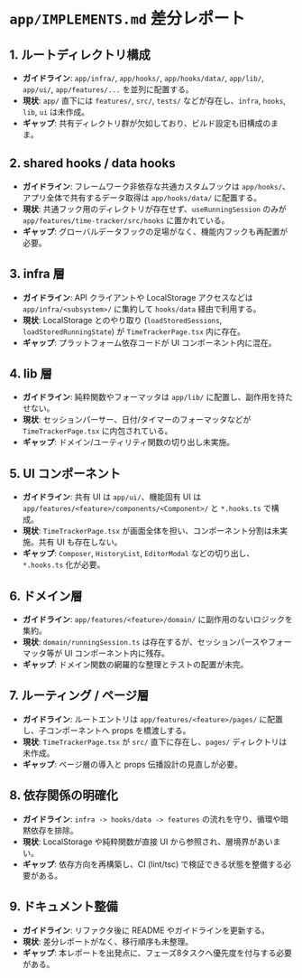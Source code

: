 # `app/IMPLEMENTS.md` 差分レポート

## 1. ルートディレクトリ構成
- **ガイドライン**: `app/infra/`, `app/hooks/`, `app/hooks/data/`, `app/lib/`, `app/ui/`, `app/features/...` を並列に配置する。
- **現状**: `app/` 直下には `features/`, `src/`, `tests/` などが存在し、`infra`, `hooks`, `lib`, `ui` は未作成。
- **ギャップ**: 共有ディレクトリ群が欠如しており、ビルド設定も旧構成のまま。

## 2. shared hooks / data hooks
- **ガイドライン**: フレームワーク非依存な共通カスタムフックは `app/hooks/`、アプリ全体で共有するデータ取得は `app/hooks/data/` に配置する。
- **現状**: 共通フック用のディレクトリが存在せず、`useRunningSession` のみが `app/features/time-tracker/src/hooks` に置かれている。
- **ギャップ**: グローバルデータフックの足場がなく、機能内フックも再配置が必要。

## 3. infra 層
- **ガイドライン**: API クライアントや LocalStorage アクセスなどは `app/infra/<subsystem>/` に集約して `hooks/data` 経由で利用する。
- **現状**: LocalStorage とのやり取り (`loadStoredSessions`, `loadStoredRunningState`) が `TimeTrackerPage.tsx` 内に存在。
- **ギャップ**: プラットフォーム依存コードが UI コンポーネント内に混在。

## 4. lib 層
- **ガイドライン**: 純粋関数やフォーマッタは `app/lib/` に配置し、副作用を持たせない。
- **現状**: セッションパーサー、日付/タイマーのフォーマッタなどが `TimeTrackerPage.tsx` に内包されている。
- **ギャップ**: ドメイン/ユーティリティ関数の切り出し未実施。

## 5. UI コンポーネント
- **ガイドライン**: 共有 UI は `app/ui/`、機能固有 UI は `app/features/<feature>/components/<Component>/` と `*.hooks.ts` で構成。
- **現状**: `TimeTrackerPage.tsx` が画面全体を担い、コンポーネント分割は未実施。共有 UI も存在しない。
- **ギャップ**: `Composer`, `HistoryList`, `EditorModal` などの切り出し、`*.hooks.ts` 化が必要。

## 6. ドメイン層
- **ガイドライン**: `app/features/<feature>/domain/` に副作用のないロジックを集約。
- **現状**: `domain/runningSession.ts` は存在するが、セッションパースやフォーマッタ等が UI コンポーネント内に残存。
- **ギャップ**: ドメイン関数の網羅的な整理とテストの配置が未完。

## 7. ルーティング / ページ層
- **ガイドライン**: ルートエントリは `app/features/<feature>/pages/` に配置し、子コンポーネントへ props を橋渡しする。
- **現状**: `TimeTrackerPage.tsx` が `src/` 直下に存在し、`pages/` ディレクトリは未作成。
- **ギャップ**: ページ層の導入と props 伝播設計の見直しが必要。

## 8. 依存関係の明確化
- **ガイドライン**: `infra -> hooks/data -> features` の流れを守り、循環や暗黙依存を排除。
- **現状**: LocalStorage や純粋関数が直接 UI から参照され、層境界があいまい。
- **ギャップ**: 依存方向を再構築し、CI (lint/tsc) で検証できる状態を整備する必要がある。

## 9. ドキュメント整備
- **ガイドライン**: リファクタ後に README やガイドラインを更新する。
- **現状**: 差分レポートがなく、移行順序も未整理。
- **ギャップ**: 本レポートを出発点に、フェーズ8タスクへ優先度を付与する必要がある。
